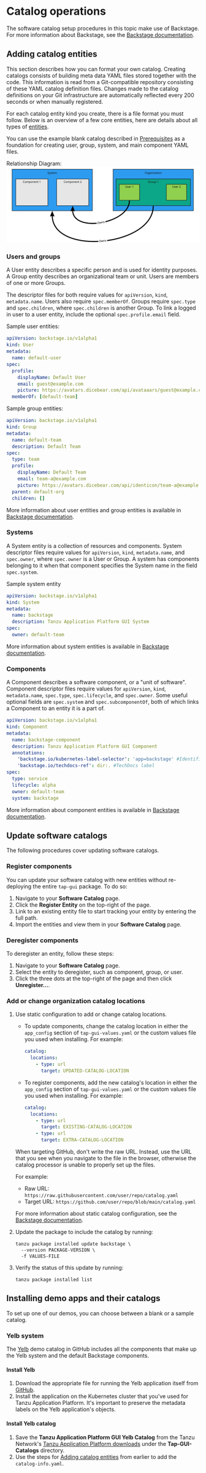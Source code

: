 # Catalog operations

The software catalog setup procedures in this topic make use of Backstage.
For more information about Backstage, see the
[Backstage documentation](https://backstage.io/docs/features/software-catalog/software-catalog-overview).


## <a id='add-cat-entities'></a> Adding catalog entities

This section describes how you can format your own catalog.
Creating catalogs consists of building meta data YAML files stored together with the code.
This information is read from a Git-compatible repository consisting of these YAML catalog definition files.
Changes made to the catalog definitions on your Git infrastructure are automatically reflected every
200 seconds or when manually registered.

For each catalog entity kind you create, there is a file format you must follow.
Below is an overview of a few core entities, here are details about all types of
[entities](https://backstage.io/docs/features/software-catalog/descriptor-format).

You can use the example blank catalog described in [Prerequisites](../../prerequisites.html#tap-gui)
as a foundation for creating user, group, system, and main component YAML files.

Relationship Diagram:
![Tanzu Application Platform GUI Relationships](../images/tap-gui-relationships.jpg)


### <a id='users-and-groups'></a> Users and groups

A User entity describes a specific person and is used for identity purposes.
A Group entity describes an organizational team or unit. Users are members of one or more Groups.

The descriptor files for both require values for `apiVersion`, `kind`, `metadata.name`.
Users also require `spec.memberOf`. Groups require `spec.type` and `spec.children`, where
`spec.children` is another Group.
To link a logged in user to a user entity, include the optional `spec.profile.email`
field.

Sample user entities:

```yaml
apiVersion: backstage.io/v1alpha1
kind: User
metadata:
  name: default-user
spec:
  profile:
    displayName: Default User
    email: guest@example.com
    picture: https://avatars.dicebear.com/api/avataaars/guest@example.com.svg?background=%23fff
  memberOf: [default-team]
```

Sample group entities:

```yaml
apiVersion: backstage.io/v1alpha1
kind: Group
metadata:
  name: default-team
  description: Default Team
spec:
  type: team
  profile:
    displayName: Default Team
    email: team-a@example.com
    picture: https://avatars.dicebear.com/api/identicon/team-a@example.com.svg?background=%23fff
  parent: default-org
  children: []
```

More information about user entities and group entities is available in
[Backstage documentation](https://backstage.io/docs/features/software-catalog/descriptor-format#kind-group).


### <a id='systems'></a> Systems

A System entity is a collection of resources and components.
System descriptor files require values for `apiVersion`, `kind`, `metadata.name`, and `spec.owner`,
where `spec.owner` is a User or Group. A system has components belonging to it when that component
specifies the System name in the field `spec.system`.

Sample system entity

```yaml
apiVersion: backstage.io/v1alpha1
kind: System
metadata:
  name: backstage
  description: Tanzu Application Platform GUI System
spec:
  owner: default-team
```

More information about system entities is available in
[Backstage documentation](https://backstage.io/docs/features/software-catalog/descriptor-format#kind-system).


### <a id='components'></a> Components

A Component describes a software component, or a "unit of software".
Component descriptor files require values for `apiVersion`, `kind`, `metadata.name`, `spec.type`,
`spec.lifecycle`, and `spec.owner`. Some useful optional fields are `spec.system` and
`spec.subcomponentOf`, both of which links a Component to an entity it is a part of.

```yaml
apiVersion: backstage.io/v1alpha1
kind: Component
metadata:
  name: backstage-component
  description: Tanzu Application Platform GUI Component
  annotations:
    'backstage.io/kubernetes-label-selector': 'app=backstage' #Identifies the Kubernetes objects that make up this component
    'backstage.io/techdocs-ref': dir:. #TechDocs label
spec:
  type: service
  lifecycle: alpha
  owner: default-team
  system: backstage
```


More information about component entities is available in
[Backstage documentation](https://backstage.io/docs/features/software-catalog/descriptor-format#kind-component).


## <a id='update-catalogs'></a> Update software catalogs

The following procedures cover updating software catalogs.


### <a id='register-comp'></a> Register components

You can update your software catalog with new entities without re-deploying the entire `tap-gui` package.
To do so:
​
1. Navigate to your **Software Catalog** page.
1. Click the **Register Entity** on the top-right of the page.
1. Link to an existing entity file to start tracking your entity by entering the full path.
1. Import the entities and view them in your **Software Catalog** page.
​

### <a id='deregister-comp'></a> Deregister components

To deregister an entity, follow these steps:

1. Navigate to your **Software Catalog** page.
1. Select the entity to deregister, such as component, group, or user.
1. Click the three dots at the top-right of the page and then click **Unregister...**.


### <a id='add-or-change'></a> Add or change organization catalog locations

1. Use static configuration to add or change catalog locations.

    * To update components, change the catalog location in either the `app_config` section of
    `tap-gui-values.yaml` or the custom values file you used when installing. For example:

        ```yaml
        catalog:
          locations:
            - type: url
              target: UPDATED-CATALOG-LOCATION
        ```

    * To register components, add the new catalog's location in either the `app_config` section of
    `tap-gui-values.yaml` or the custom values file you used when installing. For example:

        ```yaml
        catalog:
          locations:
            - type: url
              target: EXISTING-CATALOG-LOCATION
            - type: url
              target: EXTRA-CATALOG-LOCATION
        ```

    When targeting GitHub, don't write the raw URL. Instead, use the URL that you see when you
    navigate to the file in the browser, otherwise the catalog processor is unable to properly
    set up the files.

    For example:

    - Raw URL: `https://raw.githubusercontent.com/user/repo/catalog.yaml`
    - Target URL: `https://github.com/user/repo/blob/main/catalog.yaml`

    For more information about static catalog configuration, see the
    [Backstage documentation](https://backstage.io/docs/features/software-catalog/configuration#static-location-configuration).

1. Update the package to include the catalog by running:

    ```console
    tanzu package installed update backstage \
      --version PACKAGE-VERSION \
      -f VALUES-FILE
    ```

1. Verify the status of this update by running:

    ```console
    tanzu package installed list
    ```


## <a id='install-demo'></a> Installing demo apps and their catalogs

To set up one of our demos, you can choose between a blank or a sample catalog.


### <a id='yelb-system'></a> Yelb system

The [Yelb](https://github.com/mreferre/yelb/tree/master/deployments/platformdeployment/Kubernetes/yaml)
demo catalog in GitHub includes all the components that make up the Yelb system and the default
Backstage components.


#### <a id='install-yelb'></a> Install Yelb

1. Download the appropriate file for running the Yelb application itself from
[GitHub](https://github.com/mreferre/yelb/tree/master/deployments/platformdeployment/Kubernetes/yaml).
1. Install the application on the Kubernetes cluster that you've used for Tanzu Application Platform.
It's important to preserve the metadata labels on the Yelb application's objects.


#### <a id='install-yelb-cat'></a> Install Yelb catalog

1. Save the **Tanzu Application Platform GUI Yelb Catalog** from the Tanzu Network's
[Tanzu Application Platform downloads](https://network.pivotal.io/products/tanzu-application-platform)
under the **Tap-GUI-Catalogs** directory.
1. Use the steps for [Adding catalog entities](#add-cat-entities) from earlier to add the `catalog-info.yaml`.
